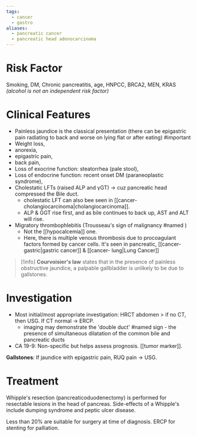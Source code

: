 ```yaml
---
tags:
  - cancer
  - gastro
aliases:
  - pancreatic cancer
  - pancreatic head adenocarcinoma
---
```

# Risk Factor
Smoking, DM, Chronic pancreatitis, age, HNPCC, BRCA2, MEN, KRAS
*(alcohol is not an independent risk factor)*

# Clinical Features
- Painless jaundice is the classical presentation (there can be epigastric pain radiating to back and worse on lying flat or after eating) #important 
- Weight loss, 
- anorexia, 
- epigastric pain, 
- back pain, 
- Loss of exocrine function: steatorrhea (pale stool),
- Loss of endocrine function: recent onset DM (paraneoplastic syndrome),
- Cholestatic LFTs (raised ALP and γGT) -> cuz pancreatic head compressed the Bile duct. 
	- cholestatic LFT can also bee seen in [[cancer- cholangiocarcinoma|cholangiocarcinoma]]. 
	- ALP & GGT rise first, and as bile continues to back up, AST and ALT will rise. 
- Migratory thrombophlebitis (Trousseau's sign of malignancy #named )
	- Not the [[hypocalcemia]] one. 
	- Here, there is multiple venous thrombosis due to procoagulant factors formed by cancer cells. It's seen in pancreatic, [[cancer- gastric|gastric cancer]] & [[cancer- lung|Lung Cancer]]
	
>[!info]
>**Courvoisier's law** states that in the presence of painless obstructive jaundice, a palpable gallbladder is unlikely to be due to gallstones.
# Investigation 
- Most initial/most appropriate investigation: HRCT abdomen > if no CT, then USG. If CT normal -> ERCP. 
	- imaging may demonstrate the 'double duct' #named sign - the presence of simultaneous dilatation of the common bile and pancreatic ducts
- CA 19-9: Non-specific but helps assess prognosis. [[tumor marker]]. 

**Gallstones**: If jaundice with epigastric pain, RUQ pain -> USG.

# Treatment
Whipple's resection (pancreaticoduodenectomy) is performed for resectable lesions in the head of pancreas. Side-effects of a Whipple's include dumping syndrome and peptic ulcer disease.

Less than 20% are suitable for surgery at time of diagnosis. 
ERCP for stenting for palliation. 
